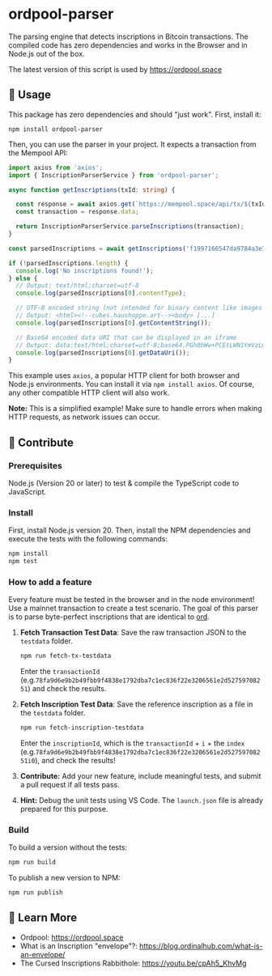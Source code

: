 # ordpool-parser

The parsing engine that detects inscriptions in Bitcoin transactions.
The compiled code has zero dependencies and works in the Browser and in Node.js out of the box.

The latest version of this script is used by https://ordpool.space


## 🚀 Usage

This package has zero dependencies and should "just work". First, install it:

```
npm install ordpool-parser
```

Then, you can use the parser in your project. 
It expects a transaction from the Mempool API:

```ts
import axios from 'axios';
import { InscriptionParserService } from 'ordpool-parser';

async function getInscriptions(txId: string) {

  const response = await axios.get(`https://mempool.space/api/tx/${txId}`);
  const transaction = response.data;

  return InscriptionParserService.parseInscriptions(transaction);
}

const parsedInscriptions = await getInscriptions('f1997166547da9784a3e7419d2b248551565211811d4f5e705b685efa244451f');

if (!parsedInscriptions.length) {
  console.log('No inscriptions found!');
} else {
  // Output: text/html;charset=utf-8
  console.log(parsedInscriptions[0].contentType);

  // UTF-8 encoded string (not intended for binary content like images or videos)
  // Output: <html><!--cubes.haushoppe.art--><body> [...]
  console.log(parsedInscriptions[0].getContentString());

  // Base64 encoded data URI that can be displayed in an iframe
  // Output: data:text/html;charset=utf-8;base64,PGh0bWw+PCEtLWN1YmVzLmhhdXNob3BwZS5hcnQtLT48Ym9keT4 [...]
  console.log(parsedInscriptions[0].getDataUri());
}

```

This example uses `axios`, a popular HTTP client for both browser and Node.js environments. 
You can install it via `npm install axios`. Of course, any other compatible HTTP client will also work.

**Note:** This is a simplified example! Make sure to handle errors when making HTTP requests, as network issues can occur.


## 🧡 Contribute

### Prerequisites

Node.js (Version 20 or later) to test & compile the TypeScript code to JavaScript.

### Install

First, install Node.js version 20. 
Then, install the NPM dependencies and execute the tests with the following commands:

```bash
npm install
npm test
```

### How to add a feature

Every feature must be tested in the browser and in the node environment! 
Use a mainnet transaction to create a test scenario. 
The goal of this parser is to parse byte-perfect inscriptions that are identical to [ord](https://github.com/ordinals/ord).

1. **Fetch Transaction Test Data**: Save the raw transaction JSON to the `testdata` folder.
    ```bash
    npm run fetch-tx-testdata
    ```
    Enter the `transactionId` (e.g.`78fa9d6e9b2b49fbb9f4838e1792dba7c1ec836f22e3206561e2d52759708251`) and check the results.

2. **Fetch Inscription Test Data**: Save the reference inscription as a file in the `testdata` folder.

    ```bash
    npm run fetch-inscription-testdata
    ```
    Enter the `inscriptionId`, which is the `transactionId` + `i` + the `index` (e.g.`78fa9d6e9b2b49fbb9f4838e1792dba7c1ec836f22e3206561e2d52759708251i0`), and check the results!

3. **Contribute:** Add your new feature, include meaningful tests, and submit a pull request if all tests pass.

4. **Hint:** Debug the unit tests using VS Code. The `launch.json` file is already prepared for this purpose.

### Build

To build a version without the tests:

```bash
npm run build
```

To publish a new version to NPM:

```bash
npm run publish
```

## 📙 Learn More

- Ordpool: https://ordpool.space
- What is an Inscription "envelope"?: https://blog.ordinalhub.com/what-is-an-envelope/
- The Cursed Inscriptions Rabbithole: https://youtu.be/cpAh5_KhvMg
